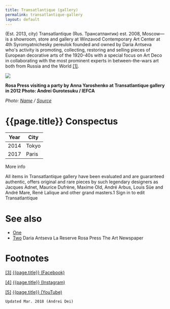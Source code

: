 ```yaml
---
title: Transatlantique (gallery)
permalink: transatlantique-gallery
layout: default
---
```



(Est. 2013, city) Transatlantique (Rus. Трансатлантик) est. 2008, Moscow—is a showroom, store and gallery at Winzavod Contemporary Art Center at 4th Syromyatnichesky pereulok founded and owned by Daria Antseva who's activity is promoting, collecting, restoring and selling pieces of European decorative arts of the 1920-40s with a special focus on Art Deco in collaborating with the most prominent experts in between-the-wars art both from Russia and the World <span id="a1">[\[1\]](#f1)</span>.

![](/encyclopedia/images/image-name.jpg)

**Rosa Press visiting a party by Anna Yaroshenko at Transatlantique gallery in 2012
Photo: Andrei Gurotesuku / IEFCA**

*Photo: [Name](index) / [Source](index)*

# {{page.title}} Conspectus

|Year|City|
|-|-|
|2014|Tokyo|
|2017|Paris|

More info

All items in Transatlantique gallery  have been evaluated and are guaranteed authentic, offers original and rare pieces by such legendary designers as Jacques Adnet, Maurice Dufrène, Maxime Old, André Arbus, Louis Süe and André Mare, René Lalique and other grand masters.1 Sign in to edit Transatlantique


# See also

+ [One](index)
+ [Two](index)
Daria Antseva
La Reserve
Rosa Press
The Art Newspaper

# Footnotes

[[3]](#a3) <span id="f3"></span> [{{page.title}} (Facebook)](index)

[[4]](#a4) <span id="f4"></span> [{{page.title}} (Instagram)](index)

[[5]](#a5) <span id="f5"></span> [{{page.title}} (YouTube)](index)

`Updated Mar. 2018 (Andrei Dei)`
